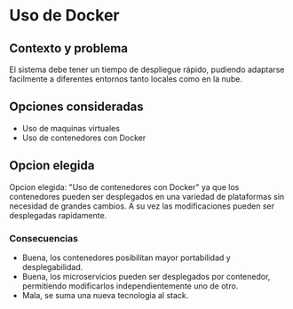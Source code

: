 # Uso de Docker

## Contexto y problema
El sistema debe tener un tiempo de despliegue rápido, pudiendo adaptarse facilmente a diferentes entornos tanto locales como en la nube.

## Opciones consideradas
* Uso de maquinas virtuales
* Uso de contenedores con Docker

## Opcion elegida
Opcion elegida: "Uso de contenedores con Docker" ya que los contenedores pueden ser desplegados en una variedad de plataformas sin necesidad de grandes cambios. A su vez las modificaciones pueden ser desplegadas rapidamente. 

### Consecuencias
* Buena, los contenedores posibilitan mayor portabilidad y desplegabilidad.
* Buena, los microservicios pueden ser desplegados por contenedor, permitiendo modificarlos independientemente uno de otro.
* Mala, se suma una nueva tecnologia al stack.